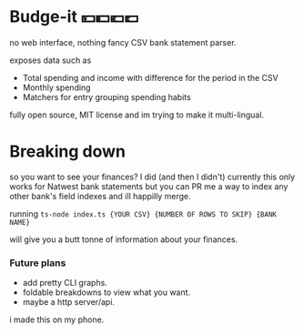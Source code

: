 # Budge-it 💴💵💶💷

no web interface, nothing fancy CSV bank statement parser.

exposes data such as 

* Total spending and income with difference for the period in the CSV
* Monthly spending
* Matchers for entry grouping spending habits

fully open source, MIT license and im trying to make it multi-lingual.

# Breaking down
so you want to see your finances? I did (and then I didn't) currently this only works for Natwest bank statements but you can PR me a way to index any other bank's field indexes and ill happilly merge.

running `ts-node index.ts {YOUR CSV} {NUMBER OF ROWS TO SKIP} {BANK NAME}`

will give you a butt tonne of information about your finances.

### Future plans

* add pretty CLI graphs.
* foldable breakdowns to view what you want.
* maybe a http server/api.

i made this on my phone.

